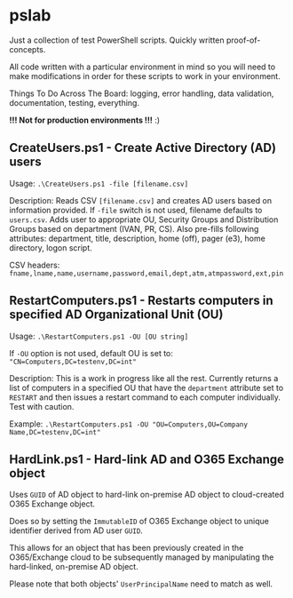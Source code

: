 # pslab

Just a collection of test PowerShell scripts. Quickly written proof-of-concepts.

All code written with a particular environment in mind so you will need to make modifications in order for these scripts to work in your environment.

Things To Do Across The Board: logging, error handling, data validation, documentation, testing, everything.

**!!! Not for production environments !!!** :)

## CreateUsers.ps1 - Create Active Directory (AD) users
Usage: `.\CreateUsers.ps1 -file [filename.csv]`

Description: Reads CSV `[filename.csv]` and creates AD users based on information provided. If `-file` switch is not used, filename defaults to `users.csv`. Adds user to appropriate OU, Security Groups and Distribution Groups based on department (IVAN, PR, CS). Also pre-fills following attributes: department, title, description, home (off), pager (e3), home directory, logon script.

CSV headers: `fname,lname,name,username,password,email,dept,atm,atmpassword,ext,pin`

## RestartComputers.ps1 - Restarts computers in specified AD Organizational Unit (OU)
Usage: `.\RestartComputers.ps1 -OU [OU string]`

If `-OU` option is not used, default OU is set to: `"CN=Computers,DC=testenv,DC=int"`

Description: This is a work in progress like all the rest. Currently returns a list of computers in a specified OU that have the `department` attribute set to `RESTART` and then issues a restart command to each computer individually. Test with caution.

Example: `.\RestartComputers.ps1 -OU "OU=Computers,OU=Company Name,DC=testenv,DC=int"`

## HardLink.ps1 - Hard-link AD and O365 Exchange object
Uses `GUID` of AD object to hard-link on-premise AD object to cloud-created O365 Exchange object.

Does so by setting the `ImmutableID` of O365 Exchange object to unique identifier derived from AD user `GUID`.

This allows for an object that has been previously created in the O365/Exchange cloud to be subsequently managed by manipulating the hard-linked, on-premise AD object.

Please note that both objects' `UserPrincipalName` need to match as well.
